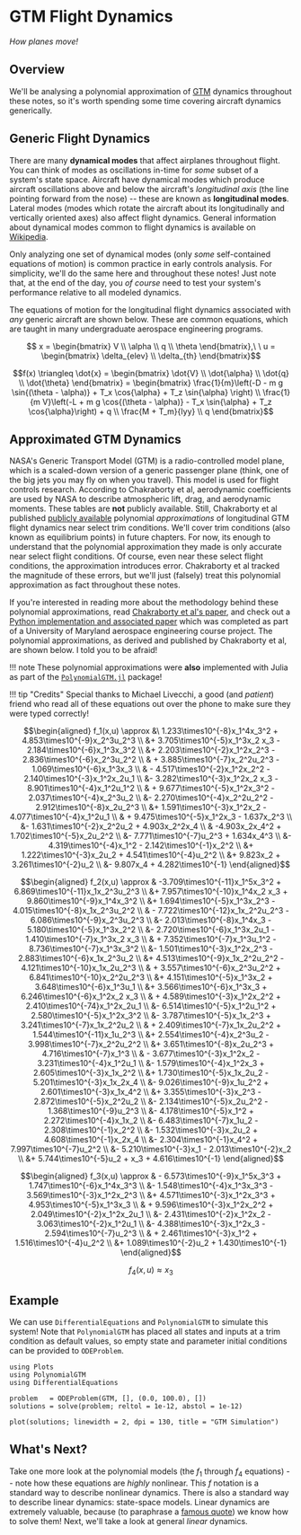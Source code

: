 # GTM Flight Dynamics
_How planes move!_

## Overview 
We'll be analysing a polynomial approximation of 
[GTM](https://www.nasa.gov/larc/airstar-for-the-sake-of-pilots-and-passengers/)
dynamics throughout these notes, so it's worth spending some time 
covering aircraft dynamics generically. 

## Generic Flight Dynamics 
There are many __dynamical modes__ that affect airplanes throughout flight. 
You can think of modes as oscillations in-time for _some_ subset of a system's 
state space. Aircraft have dynamical modes which produce aircraft oscillations
above and below the aircraft's _longitudinal axis_ (the line pointing
forward from the nose) -- these are known as __longitudinal modes__. 
Lateral modes (modes which rotate the aircraft about its longitudinally and 
vertically oriented axes) also affect flight dynamics. General information
about dynamical modes common to flight dynamics is available 
on [Wikipedia](https://en.wikipedia.org/wiki/Aircraft_dynamic_modes#Longitudinal_modes). 

Only analyzing one set of dynamical modes (only _some_ self-contained equations of motion)
is common practice in early controls analysis. For simplicity, we'll do the same here 
and throughout these notes! Just note that, at the end of the day, you _of course_
need to test your system's performance relative to all modeled dynamics.

The equations of motion for the longitudinal flight dynamics 
associated with _any_ generic aircraft are shown below. These 
are common equations, which are taught in many undergraduate 
aerospace engineering programs. 

```math
    x = \begin{bmatrix} V \\ \alpha \\ q \\ \theta \end{bmatrix},\ \ 
    u = \begin{bmatrix} \delta_{elev} \\ \delta_{th} \end{bmatrix}
```

```math
f(x) \triangleq \dot{x} = \begin{bmatrix}
    \dot{V} \\ \dot{\alpha} \\ \dot{q} \\ \dot{\theta}
\end{bmatrix} = \begin{bmatrix}
    \frac{1}{m}\left(-D - m g \sin{(\theta - \alpha)} + T_x \cos{\alpha} + T_z \sin{\alpha} \right) \\
    \frac{1}{m V}\left(-L + m g \cos{(\theta - \alpha)} - T_x \sin{\alpha} + T_z \cos{\alpha}\right) + q \\
    \frac{M + T_m}{Iyy} \\
    q
\end{bmatrix}
```

## Approximated GTM Dynamics
NASA's Generic Transport Model (GTM) is a radio-controlled model plane, which
is a scaled-down version of a generic passenger plane (think, one of the 
big jets you may fly on when you travel). This model is used for 
flight controls research. According to Chakraborty et al, 
aerodynamic coefficients are used by NASA to describe 
atmospheric lift, drag, and aerodynamic moments. These 
tables are __not__ publicly available. Still, Chakraborty et al
published [publicly available](https://www.sciencedirect.com/science/article/abs/pii/S0967066110002595)
polynomial _approximations_ of longitudinal GTM flight dynamics near select 
trim conditions. We'll cover trim conditions (also known as equilibrium points)
in future chapters. For now, its enough to understand that the polynomial approximation
they made is only accurate near select flight conditions. Of course, even near these 
select flight conditions, the approximation introduces error. Chakraborty et al
tracked the magnitude of these errors, but we'll just (falsely) treat this polynomial
approximation as fact throughout these notes. 

If you're interested in reading more about the methodology behind these polynomial 
approximations, read [Chakraborty et al's paper](https://www.sciencedirect.com/science/article/abs/pii/S0967066110002595),
and check out a [Python implementation and associated paper](https://github.com/cadojo/Replicated-ROA-Analysis) 
which was completed as part of a University of Maryland aerospace engineering course project. 
The polynomial approximations, as derived and published by Chakraborty et al, are shown below. 
I told you to be afraid!

!!! note 
    These polynomial approximations were __also__ implemented with Julia as part of the 
    [`PolynomialGTM.jl`](https://github.com/cadojo/PolynomialGTM.jl) package!

!!! tip "Credits" 
    Special thanks to Michael Livecchi, a good (and _patient_) friend who read all of these equations out over the phone to make sure they were typed correctly!

```math
\begin{aligned}
f_1(x,u) \approx &\ 1.233\times10^{-8}x_1^4x_3^2 + 4.853\times10^{-9}x_2^3u_2^3 \\
&+ 3.705\times10^{-5}x_1^3x_2 x_3 
- 2.184\times10^{-6}x_1^3x_3^2 \\
&+ 2.203\times10^{-2}x_1^2x_2^3 - 2.836\times10^{-6}x_2^3u_2^2 \\
& + 3.885\times10^{-7}x_2^2u_2^3 - 1.069\times10^{-6}x_1^3x_3 \\
& - 4.517\times10^{-2}x_1^2x_2^2
- 2.140\times10^{-3}x_1^2x_2u_1 \\
&- 3.282\times10^{-3}x_1^2x_2 x_3 - 8.901\times10^{-4}x_1^2u_1^2 \\
& + 9.677\times10^{-5}x_1^2x_3^2 - 2.037\times10^{-4}x_2^3u_2 \\
&- 2.270\times10^{-4}x_2^2u_2^2
- 2.912\times10^{-8}x_2u_2^3 \\
&+ 1.591\times10^{-3}x_1^2x_2 - 4.077\times10^{-4}x_1^2u_1 \\
& + 9.475\times10^{-5}x_1^2x_3 - 1.637x_2^3 \\
&- 1.631\times10^{-2}x_2^2u_2 + 4.903x_2^2x_4 \\
& -4.903x_2x_4^2 + 1.702\times10^{-5}x_2u_2^2 \\
&- 7.771\times10^{-7}u_2^3 + 1.634x_4^3  \\
&- 4.319\times10^{-4}x_1^2 - 2.142\times10^{-1}x_2^2 \\
&+ 1.222\times10^{-3}x_2u_2
+ 4.541\times10^{-4}u_2^2 \\
&+ 9.823x_2 + 3.261\times10^{-2}u_2 \\
&- 9.807x_4 + 4.282\times10^{-1}
\end{aligned}
```

```math
\begin{aligned}
f_2(x,u) \approx & -3.709\times10^{-11}x_1^5x_3^2 + 6.869\times10^{-11}x_1x_2^3u_2^3 \\
&+ 7.957\times10^{-10}x_1^4x_2 x_3 
+ 9.860\times10^{-9}x_1^4x_3^2 \\
&+ 1.694\times10^{-5}x_1^3x_2^3 - 4.015\times10^{-8}x_1x_2^3u_2^2 \\
& - 7.722\times10^{-12}x_1x_2^2u_2^3 - 6.086\times10^{-9}x_2^3u_2^3 \\
&- 2.013\times10^{-8}x_1^4x_3
- 5.180\times10^{-5}x_1^3x_2^2 \\
&- 2.720\times10^{-6}x_1^3x_2u_1 
- 1.410\times10^{-7}x_1^3x_2 x_3 \\
& + 7.352\times10^{-7}x_1^3u_1^2 - 8.736\times10^{-7}x_1^3x_3^2 \\
&- 1.501\times10^{-3}x_1^2x_2^3 
- 2.883\times10^{-6}x_1x_2^3u_2 \\
&+ 4.513\times10^{-9}x_1x_2^2u_2^2 - 4.121\times10^{-10}x_1x_2u_2^3 \\
& + 3.557\times10^{-6}x_2^3u_2^2 + 6.841\times10^{-10}x_2^2u_2^3 \\
&+ 4.151\times10^{-5}x_1^3x_2 + 3.648\times10^{-6}x_1^3u_1 \\
&+ 3.566\times10^{-6}x_1^3x_3 + 6.246\times10^{-6}x_1^2x_2 x_3 \\
& + 4.589\times10^{-3}x_1^2x_2^2 + 2.410\times10^{-74}x_1^2x_2u_1 \\
&- 6.514\times10^{-5}x_1^2u_1^2 
+ 2.580\times10^{-5}x_1^2x_3^2 \\
&- 3.787\times10^{-5}x_1x_2^3 + 3.241\times10^{-7}x_1x_2^2u_2 \\
& + 2.409\times10^{-7}x_1x_2u_2^2 + 1.544\times10^{-11}x_1u_2^3 \\
&+ 2.554\times10^{-4}x_2^3u_2 
- 3.998\times10^{-7}x_2^2u_2^2 \\
&+ 3.651\times10^{-8}x_2u_2^3 + 4.716\times10^{-7}x_1^3 \\
& - 3.677\times10^{-3}x_1^2x_2 - 3.231\times10^{-4}x_1^2u_1 \\
&- 1.579\times10^{-4}x_1^2x_3 + 2.605\times10^{-3}x_1x_2^2 \\
&+ 1.730\times10^{-5}x_1x_2u_2 - 5.201\times10^{-3}x_1x_2x_4 \\
&- 9.026\times10^{-9}x_1u_2^2 + 2.601\times10^{-3}x_1x_4^2 \\
&+ 3.355\times10^{-3}x_2^3 - 2.872\times10^{-5}x_2^2u_2 \\
&- 2.134\times10^{-5}x_2u_2^2 - 1.368\times10^{-9}u_2^3 \\
&- 4.178\times10^{-5}x_1^2 + 2.272\times10^{-4}x_1x_2 \\
&- 6.483\times10^{-7}x_1u_2 - 2.308\times10^{-1}x_2^2 \\
&- 1.532\times10^{-3}x_2u_2 + 4.608\times10^{-1}x_2x_4 \\
&- 2.304\times10^{-1}x_4^2 + 7.997\times10^{-7}u_2^2 \\
&- 5.210\times10^{-3}x_1  - 2.013\times10^{-2}x_2 \\
&+ 5.744\times10^{-5}u_2 + x_3 + 4.616\times10^{-1} 
\end{aligned}
```

```math
\begin{aligned}
f_3(x,u) \approx & - 6.573\times10^{-9}x_1^5x_3^3 + 1.747\times10^{-6}x_1^4x_3^3 \\
&- 1.548\times10^{-4}x_1^3x_3^3 - 3.569\times10^{-3}x_1^2x_2^3 \\
&+ 4.571\times10^{-3}x_1^2x_3^3 + 4.953\times10^{-5}x_1^3x_3 \\
& + 9.596\times10^{-3}x_1^2x_2^2 + 2.049\times10^{-2}x_1^2x_2u_1 \\
&- 2.431\times10^{-2}x_1^2x_2 - 3.063\times10^{-2}x_1^2u_1 \\
&- 4.388\times10^{-3}x_1^2x_3 - 2.594\times10^{-7}u_2^3 \\
& + 2.461\times10^{-3}x_1^2 + 1.516\times10^{-4}u_2^2 \\
&+ 1.089\times10^{-2}u_2 + 1.430\times10^{-1}
\end{aligned}
```

```math
f_4(x,u) \approx x_3 
```

## Example
We can use `DifferentialEquations` and `PolynomialGTM` to simulate this system! Note that `PolynomialGTM`
has placed all states and inputs at a trim condition as default values, so empty state and parameter
initial conditions can be provided to `ODEProblem`. 

```@example Ch3
using Plots
using PolynomialGTM
using DifferentialEquations

problem   = ODEProblem(GTM, [], (0.0, 100.0), [])
solutions = solve(problem; reltol = 1e-12, abstol = 1e-12)

plot(solutions; linewidth = 2, dpi = 130, title = "GTM Simulation")
```

## What's Next?
Take one more look at the polynomial models (the $f_1$ through $f_4$ equations) -- 
note how these equations are _highly_ nonlinear. This $f$ notation is a standard 
way to describe nonlinear dynamics. There is also a standard way to describe 
linear dynamics: state-space models. Linear dynamics are extremely valuable, because 
(to paraphrase a [famous quote](https://twitter.com/ScienceTip/status/1295181058590244864)) 
we know how to solve them! Next, we'll take a look at general _linear_ dynamics.